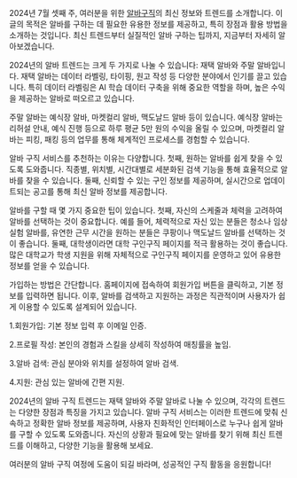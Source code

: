 <p>2024년 7월 셋째 주, 여러분을 위한 <a href="https://ezalba.com/">알바구직</a>의 최신 정보와 트렌드를 소개합니다. 이 글의 목적은 알바를 구하는 데 필요한 유용한 정보를 제공하고, 특히 장점과 활용 방법을 소개하는 것입니다. 최신 트렌드부터 실질적인 알바 구하는 팁까지, 지금부터 자세히 알아보겠습니다.</p>

<p>2024년의 알바 트렌드는 크게 두 가지로 나눌 수 있습니다: 재택 알바와 주말 알바입니다. 재택 알바는 데이터 라벨링, 타이핑, 원고 작성 등 다양한 분야에서 인기를 끌고 있습니다. 특히 데이터 라벨링은 AI 학습 데이터 구축을 위해 중요한 역할을 하며, 높은 수익을 제공하는 알바로 떠오르고 있습니다.</p>

<p>주말 알바는 예식장 알바, 마켓컬리 알바, 맥도날드 알바 등이 있습니다. 예식장 알바는 리허설 안내, 예식 진행 등으로 하루 평균 5만 원의 수익을 올릴 수 있으며, 마켓컬리 알바는 피킹, 패킹 등의 업무를 통해 체계적인 프로세스를 경험할 수 있습니다.</p>

<p>알바 구직 서비스를 추천하는 이유는 다양합니다. 첫째, 원하는 알바를 쉽게 찾을 수 있도록 도와줍니다. 직종별, 위치별, 시간대별로 세분화된 검색 기능을 통해 효율적으로 알바를 찾을 수 있습니다. 둘째, 신뢰할 수 있는 구인 정보를 제공하며, 실시간으로 업데이트되는 공고를 통해 최신 알바 정보를 제공합니다.</p>

<p>알바를 구할 때 몇 가지 중요한 팁이 있습니다. 첫째, 자신의 스케줄과 체력을 고려하여 알바를 선택하는 것이 중요합니다. 예를 들어, 체력적으로 자신 있는 분들은 청소나 임상실험 알바를, 유연한 근무 시간을 원하는 분들은 쿠팡이나 맥도날드 알바를 선택하는 것이 좋습니다. 둘째, 대학생이라면 대학 구인구직 페이지를 적극 활용하는 것이 좋습니다. 많은 대학교가 학생 지원을 위해 자체적으로 구인구직 페이지를 운영하고 있어 유용한 정보를 얻을 수 있습니다​.</p>

<p>가입하는 방법은 간단합니다. 홈페이지에 접속하여 회원가입 버튼을 클릭하고, 기본 정보를 입력하면 됩니다. 이후, 알바를 검색하고 지원하는 과정은 직관적이며 사용자가 쉽게 이용할 수 있도록 설계되어 있습니다.</p>

<p>1.회원가입: 기본 정보 입력 후 이메일 인증.</p>
<p>2.프로필 작성: 본인의 경험과 스킬을 상세히 작성하여 매칭률을 높임.</p>
<p>3.알바 검색: 관심 분야와 위치를 설정하여 알바 검색.</p>
<p>4.지원: 관심 있는 알바에 간편 지원.</p>

<p>2024년의 알바 구직 트렌드는 재택 알바와 주말 알바로 나눌 수 있으며, 각각의 트렌드는 다양한 장점과 특징을 가지고 있습니다. 알바 구직 서비스는 이러한 트렌드에 맞춰 신속하고 정확한 알바 정보를 제공하며, 사용자 친화적인 인터페이스로 누구나 쉽게 알바를 구할 수 있도록 도와줍니다. 자신의 상황과 필요에 맞는 알바를 찾기 위해 최신 트렌드를 이해하고, 다양한 기능을 활용해 보세요.</p>

<p>여러분의 알바 구직 여정에 도움이 되길 바라며, 성공적인 구직 활동을 응원합니다!</p>
